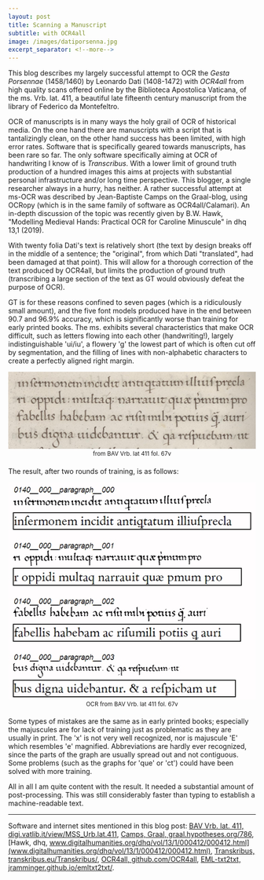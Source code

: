 ```yaml
---
layout: post
title: Scanning a Manuscript
subtitle: with OCR4all
image: /images/datiporsenna.jpg
excerpt_separator: <!--more-->
---
```

This blog describes my largely successful attempt to OCR the *Gesta Porsennae* (1458/1460) by Leonardo Dati (1408-1472) with *OCR4all* from high quality scans offered online by the Biblioteca Apostolica Vaticana, of the ms. Vrb. lat. 411, a beautiful late fifteenth century manuscript from the library of Federico da Montefeltro.
<!--more-->

OCR of manuscripts is in many ways the holy grail of OCR of historical media.  On the one hand there are manuscripts with a script that is tantalizingly clean, on the other hand success has been limited, with high error rates. Software that is specifically geared towards manuscripts, has been rare so far. The only software specifically aiming at OCR of handwriting I know of is *Transcribus*. With a lower limit of ground truth production of a hundred images this aims at projects with substantial personal infrastructure and/or long time perspective. This blogger, a single researcher always in a hurry, has neither. A rather successful attempt at ms-OCR was described by Jean-Baptiste Camps on the Graal-blog, using OCRopy (which is in the same family of software as OCR4all/Calamari). An in-depth discussion of the topic was recently given by B.W. Hawk, "Modelling Medieval Hands: Practical OCR for Caroline Minuscule" in dhq 13,1 (2019). 

With twenty folia Dati's text is relatively short (the text by design breaks off in the middle of a sentence; the "original", from which Dati "translated", had been damaged at that point). This will allow for a thorough correction of the text produced by OCR4all, but limits the production of ground truth (transcribing a large section of the text as GT would obviously defeat the purpose of OCR). 

GT is for these reasons confined to seven pages (which is a ridiculously small amount), and the five font models produced have in the end between 90.7 and 96.9% accuracy, which is significantly worse than training for early printed books. The ms. exhibits several characteristics that make OCR difficult, such as letters flowing into each other (handwriting!), largely indistinguishable 'ui/iu', a flowery 'g' the lowest part of which is often cut off by segmentation, and the filling of lines with non-alphabetic characters to create a perfectly aligned right margin.

<DIV align="center">
 <img width="600" src="/images/bav_urb_lat_411_67v_ori.jpg"><BR>
 <SUP>from BAV Vrb. lat 411 fol. 67v</SUP>
</DIV>

The result, after two rounds of training, is as follows:

<DIV align="center">
 <img width="600" src="/images/bav_urb_lat_411_67v_gt.jpg"><BR>
 <SUP>OCR from BAV Vrb. lat 411 fol. 67v</SUP>
</DIV>

Some types of mistakes are the same as in early printed books; especially the majuscules are for lack of training just as problematic as they are usually in print. The 'x' is not very well recognized, nor is majuscule 'E' which resembles 'e' magnified. Abbreviations are hardly ever recognized, since the parts of the graph are usually spread out and not contiguous. Some problems (such as the graphs for 'que' or 'ct') could have been solved with more training. 

All in all I am quite content with the result. It needed a substantial amount of post-processing. This was still considerably faster than typing to establish a machine-readable text.

* * *

Software and internet sites mentioned in this blog post: [BAV Vrb. lat. 411, digi.vatlib.it/view/MSS_Urb.lat.411](digi.vatlib.it/view/MSS_Urb.lat.411), [Camps, Graal, graal.hypotheses.org/786](graal.hypotheses.org/786), [Hawk, dhq, www.digitalhumanities.org/dhq/vol/13/1/000412/000412.html](www.digitalhumanities.org/dhq/vol/13/1/000412/000412.html), [Transkribus, transkribus.eu/Transkribus/](transkribus.eu/Transkribus/), [OCR4all, github.com/OCR4all](github.com/OCR4all), [EML-txt2txt, jramminger.github.io/emltxt2txt/](jramminger.github.io/emltxt2txt/).

